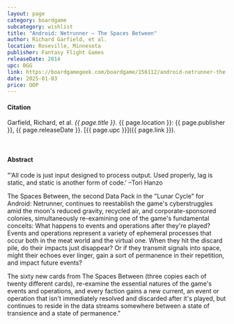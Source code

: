 ```yaml
---
layout: page
category: boardgame
subcategory: wishlist
title: "Android: Netrunner – The Spaces Between"
author: Richard Garfield, et al.
location: Roseville, Minnesota
publisher: Fantasy Flight Games
releaseDate: 2014
upc: BGG
link: https://boardgamegeek.com/boardgame/156112/android-netrunner-the-spaces-between
date: 2025-01-03
price: OOP
---
```


#### Citation

Garfield, Richard, et al. *{{ page.title }}.* {{ page.location }}: {{ page.publisher }}, {{ page.releaseDate }}. [{{ page.upc }}]({{ page.link }}).

<br>


#### Abstract

"'All code is just input designed to process output. Used properly, lag is static, and static is another form of code.' –Tori Hanzo

The Spaces Between, the second Data Pack in the "Lunar Cycle" for Android: Netrunner, continues to reestablish the game's cyberstruggles amid the moon's reduced gravity, recycled air, and corporate-sponsored colonies, simultaneously re-examining one of the game's fundamental conceits: What happens to events and operations after they're played? Events and operations represent a variety of ephemeral processes that occur both in the meat world and the virtual one. When they hit the discard pile, do their impacts just disappear? Or if they transmit signals into space, might their echoes ever linger, gain a sort of permanence in their repetition, and impact future events?

The sixty new cards from The Spaces Between (three copies each of twenty different cards), re-examine the essential natures of the game's events and operations, and every faction gains a new current, an event or operation that isn't immediately resolved and discarded after it's played, but continues to reside in the data streams somewhere between a state of transience and a state of permanence."
